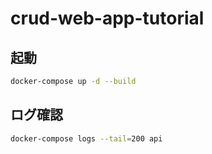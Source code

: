 # crud-web-app-tutorial

## 起動

```bash
docker-compose up -d --build
```

## ログ確認

```bash
docker-compose logs --tail=200 api
```
